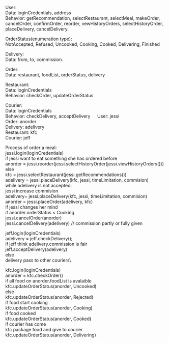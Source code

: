 User:\
Data: loginCredentials, address\
Behavior: getRecommendation, selectRestaurant, selectMeal, makeOrder, cancelOrder, confirmOrder, reorder, vewHistoryOrders, selectHistoryOrder, placeDelivery, cancelDelivery.

OrderStatus(enumeration type):\
NotAccepted, Refused, Uncooked, Cooking, Cooked, Delivering, Finished

Delivery:\
Data: from, to, commission.

Order:\
Data: restaurant, foodList, orderStatus, delivery

Restaurant:\
Data: loginCredentials\
Behavior: checkOrder, updateOrderStatus

Courier:\
Data: loginCredentials\
Behavior: checkDelivery, acceptDelivery
 
User: jessi\
Order: anorder\
Delivery: adelivery\
Restaurant: kfc\
Courier: jeff

Process of order a meal:\
jessi.login(loginCredentials)\
if jessi want to eat something she has ordered before\
anorder = jessi.reorder(jessi.selectHistoryOrder(jessi.viewHistoryOrders()))\
else\
kfc = jessi.selectRestaurant(jessi.getRecommendations())\
adelivery = jessi.placeDelivery(kfc, jessi, timeLimitation, commision)\
while adelivery is not accepted:\
jessi increase commision\
adelivery= jessi.placeDelivery(kfc, jessi, timeLimitation, commision)\
anorder = jessi.placeOrder(adelivery, kfc)\
if jessi changes her mind\
if anorder.orderStatus < Cooking\
jessi.cancelOrder(anorder)\
jessi.cancelDelivery(adelivery) // commission partly or fully given


jeff.login(loginCredentials)\
adelivery = jeff.checkDelivery();\
if jeff think adelivery.commission is fair\
jeff.acceptDelivery(adelivery)\
else\
delivery pass to other couriers\

kfc.login(loginCredentials)\
anorder = kfc.checkOrder()\
if all food on anorder.foodList is avalaible\
kfc.updateOrderStatus(anorder, Uncooked)\
else\
kfc.updateOrderStatus(anorder, Rejected)\
if food start cooking\
kfc.updateOrderStatus(anorder, Cooking)\
if food cooked\
kfc.updateOrderStatus(anorder, Cooked)\
if courier has come\
kfc package food and give to courier\
kfc.updateOrderStatus(anorder, Delivering)














